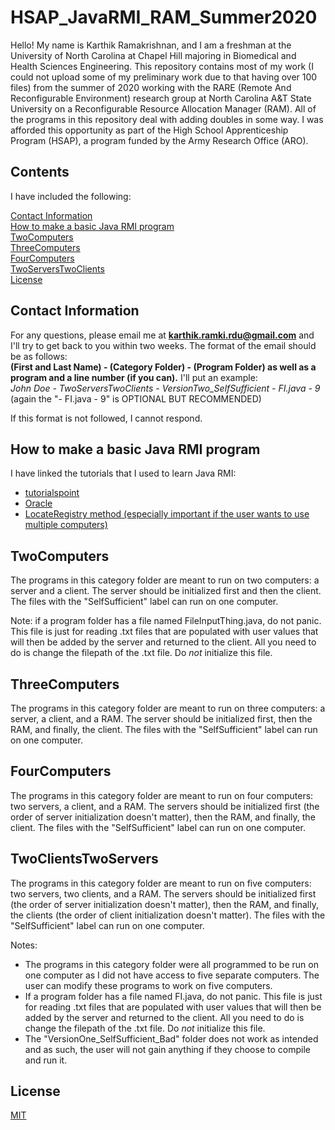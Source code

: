 # HSAP_JavaRMI_RAM_Summer2020
Hello! My name is Karthik Ramakrishnan, and I am a freshman at the University of North Carolina at Chapel Hill majoring in Biomedical and Health Sciences Engineering. This repository contains most of my work (I could not upload some of my preliminary work due to that having over 100 files) from the summer of 2020 working with the RARE (Remote And Reconfigurable Environment) research group at North Carolina A&T State University on a Reconfigurable Resource Allocation Manager (RAM). All of the programs in this repository deal with adding doubles in some way. I was afforded this opportunity as part of the High School Apprenticeship Program (HSAP), a program funded by the Army Research Office (ARO).

## Contents
I have included the following: <br/>

[Contact Information](https://github.com/K-Ramki/HSAP_JavaRMI_RAM_Summer2020#contact-information) <br/>
[How to make a basic Java RMI program](https://github.com/K-Ramki/HSAP_JavaRMI_RAM_Summer2020#how-to-make-a-basic-java-rmi-program) <br/>
[TwoComputers](https://github.com/K-Ramki/HSAP_JavaRMI_RAM_Summer2020#twocomputers) <br/>
[ThreeComputers](https://github.com/K-Ramki/HSAP_JavaRMI_RAM_Summer2020#threecomputers) <br/>
[FourComputers](https://github.com/K-Ramki/HSAP_JavaRMI_RAM_Summer2020#fourcomputers) <br/>
[TwoServersTwoClients](https://github.com/K-Ramki/HSAP_JavaRMI_RAM_Summer2020#twoclientstwoservers) <br/>
[License](https://github.com/K-Ramki/HSAP_JavaRMI_RAM_Summer2020#license)

## Contact Information
For any questions, please email me at **karthik.ramki.rdu@gmail.com** and I'll try to get back to you within two weeks. The format of the email should be as follows:<br/>
**(First and Last Name) - (Category Folder) - (Program Folder) as well as a program and a line number (if you can).**
I'll put an example:<br/>
*John Doe - TwoServersTwoClients - VersionTwo_SelfSufficient - FI.java - 9*
(again the "- FI.java - 9" is OPTIONAL BUT RECOMMENDED)

If this format is not followed, I cannot respond.

## How to make a basic Java RMI program
I have linked the tutorials that I used to learn Java RMI:
* [tutorialspoint](https://www.tutorialspoint.com/java_rmi/java_rmi_introduction.htm) <br/>
* [Oracle](https://docs.oracle.com/javase/tutorial/rmi/) <br/>
* [LocateRegistry method (especially important if the user wants to use multiple computers)](https://docs.oracle.com/javase/7/docs/api/java/rmi/registry/LocateRegistry.html)

## TwoComputers
The programs in this category folder are meant to run on two computers: a server and a client. The server should be initialized first and then the client. The files with the "SelfSufficient" label can run on one computer. <br/>

Note: if a program folder has a file named FileInputThing.java, do not panic. This file is just for reading .txt files that are populated with user values that will then be added by the server and returned to the client. All you need to do is change the filepath of the .txt file. Do *not* initialize this file.

## ThreeComputers
The programs in this category folder are meant to run on three computers: a server, a client, and a RAM. The server should be initialized first, then the RAM, and finally, the client. The files with the "SelfSufficient" label can run on one computer.

## FourComputers
The programs in this category folder are meant to run on four computers: two servers, a client, and a RAM. The servers should be initialized first (the order of server initialization doesn't matter), then the RAM, and finally, the client. The files with the "SelfSufficient" label can run on one computer.

## TwoClientsTwoServers
The programs in this category folder are meant to run on five computers: two servers, two clients, and a RAM. The servers should be initialized first (the order of server initialization doesn't matter), then the RAM, and finally, the clients (the order of client initialization doesn't matter). The files with the "SelfSufficient" label can run on one computer.

Notes: 
* The programs in this category folder were all programmed to be run on one computer as I did not have access to five separate computers. The user can modify these programs to work on five computers. <br/>
* If a program folder has a file named FI.java, do not panic. This file is just for reading .txt files that are populated with user values that will then be added by the server and returned to the client. All you need to do is change the filepath of the .txt file. Do *not* initialize this file. <br/>
* The "VersionOne_SelfSufficient_Bad" folder does not work as intended and as such, the user will not gain anything if they choose to compile and run it.

## License
[MIT](https://github.com/K-Ramki/HSAP_JavaRMI_RAM_Summer2020/blob/master/LICENSE)
